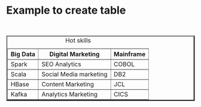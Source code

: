 <!DOCTYPE html>
<html lang="en">
<head>
    <meta charset="UTF-8">
    <meta name="viewport" content="width=device-width, initial-scale=1.0">
    <title>NEW TABLE</title>
</head>
<body>
    <h1><B>Example to create table</h1>
    <table>
        <Table border="3"align="left">  
        <caption>Hot skills</caption>
            <tr>
        <th>Big Data</th>
        <th>Digital Marketing</th>
        <th>Mainframe </th>
            </tr>
            <tr>
                <td>Spark</td>
                <td>SEO Analytics</td>
                <td>COBOL</td>
            </tr>
            <tr>
                <td>Scala</td>
                <td>Social Media marketing</td>
                <td>DB2</td>
            </tr>
            <tr>
                <td>HBase</td>
                <td>Content Marketing</td>
                <td>JCL</td>
            </tr>
            <tr>
                <td>Kafka</td>
                <td>Analytics Marketing</td>
                <td>CICS</td>
            </tr>
    </table>
</body>
</html>

